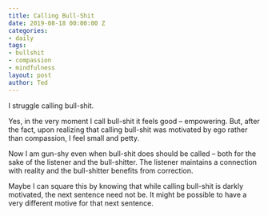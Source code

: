 ```yaml
---
title: Calling Bull-Shit
date: 2019-08-18 00:00:00 Z
categories:
- daily
tags:
- bullshit
- compassion
- mindfulness
layout: post
author: Ted
---
```


I struggle calling bull-shit.

Yes, in the very moment I call bull-shit it feels good – empowering. But, after the fact, upon realizing that calling bull-shit was motivated by ego rather than compassion, I feel small and petty.

Now I am gun-shy even when bull-shit does should be called – both for the sake of the listener and the bull-shitter. The listener maintains a connection with reality and the bull-shitter benefits from correction.   

Maybe I can square this by knowing that while calling bull-shit is darkly motivated, the next sentence need not be. It might be possible to have a very different motive for that next sentence.
